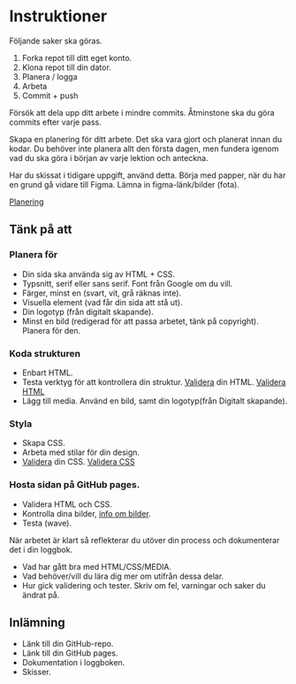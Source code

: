 # Instruktioner

Följande saker ska göras.

1. Forka repot till ditt eget konto.
2. Klona repot till din dator.
3. Planera / logga
4. Arbeta
5. Commit + push

Försök att dela upp ditt arbete i mindre commits. Åtminstone ska du göra commits efter varje pass.

Skapa en planering för ditt arbete. Det ska vara gjort och planerat innan du kodar. Du behöver inte planera allt den första dagen, men fundera igenom vad du ska göra i början av varje lektion och anteckna.

Har du skissat i tidigare uppgift, använd detta. Börja med papper, när du har en grund gå vidare till Figma. 
Lämna in figma-länk/bilder (fota).

[Planering](https://webbutveckling.jensa.xyz/projektarbete/planering/)

## Tänk på att 

### Planera för
* Din sida ska använda sig av HTML + CSS.
* Typsnitt, serif eller sans serif. Font från Google om du vill.
* Färger, minst en (svart, vit, grå räknas inte).
* Visuella element (vad får din sida att stå ut).
* Din logotyp (från digitalt skapande).
* Minst en bild (redigerad för att passa arbetet, tänk på copyright). Planera för den.

### Koda strukturen
* Enbart HTML.
* Testa verktyg för att kontrollera din struktur. [Validera](https://validator.nu/) din HTML. [Validera HTML](https://webbutveckling.jensa.xyz/praxis/kod/validera-html/)
* Lägg till media. Använd en bild, samt din logotyp(från Digitalt skapande).

### Styla
* Skapa CSS.
* Arbeta med stilar för din design.
* [Validera](https://jigsaw.w3.org/css-validator/) din CSS. [Validera CSS](https://webbutveckling.jensa.xyz/praxis/kod/validera-css/)

### Hosta sidan på GitHub pages.
* Validera HTML och CSS.
* Kontrolla dina bilder, [info om bilder](https://webbutveckling.jensa.xyz/media/bilder/).
* Testa (wave).

När arbetet är klart så reflekterar du utöver din process och dokumenterar det i din loggbok.
* Vad har gått bra med HTML/CSS/MEDIA.
* Vad behöver/vill du lära dig mer om utifrån dessa delar.
* Hur gick validering och tester. Skriv om fel, varningar och saker du ändrat på.

## Inlämning

* Länk till din GitHub-repo.
* Länk till din GitHub pages.
* Dokumentation i loggboken.
* Skisser.